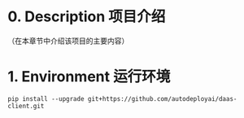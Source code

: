 # 0. Description 项目介绍
（在本章节中介绍该项目的主要内容）

# 1. Environment 运行环境
```shell
pip install --upgrade git+https://github.com/autodeployai/daas-client.git
```